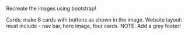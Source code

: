 

Recreate the images using bootstrap!

Cards: make 6 cards with buttons as shown in the image. Website layout: must include - nav bar, hero image, four cards. NOTE: Add a grey footer!

